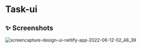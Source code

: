# Task-ui

## ✨ Screenshots
![screencapture-design-ui-netlify-app-2022-06-12-02_48_39](https://user-images.githubusercontent.com/42181138/173209630-8ff618b3-97f9-43b0-992d-d0caeb8f8f10.png)
